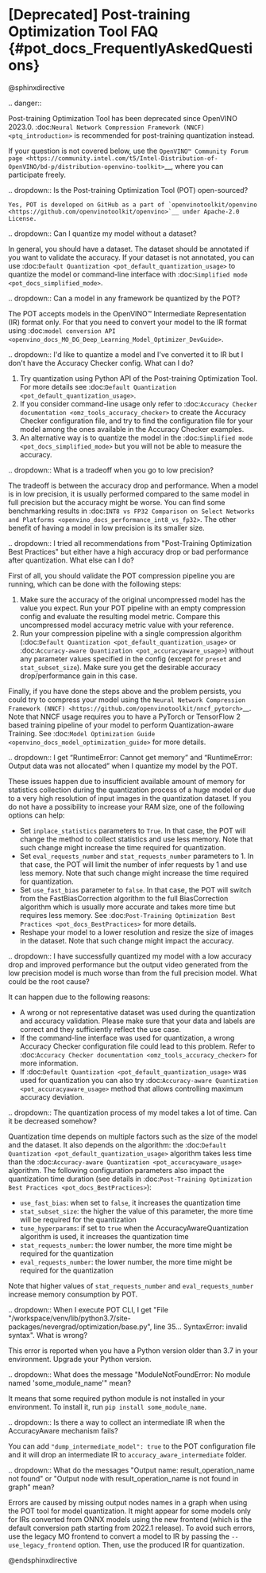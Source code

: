 # [Deprecated]  Post-training Optimization Tool FAQ {#pot_docs_FrequentlyAskedQuestions}

@sphinxdirective

.. danger:: 

   Post-training Optimization Tool has been deprecated since OpenVINO 2023.0. 
   :doc:`Neural Network Compression Framework (NNCF) <ptq_introduction>` is recommended for post-training quantization instead.


If your question is not covered below, use the `OpenVINO™ Community Forum page <https://community.intel.com/t5/Intel-Distribution-of-OpenVINO/bd-p/distribution-openvino-toolkit>`__, where you can participate freely.


.. dropdown:: Is the Post-training Optimization Tool (POT) open-sourced?

    Yes, POT is developed on GitHub as a part of `openvinotoolkit/openvino <https://github.com/openvinotoolkit/openvino>`__ under Apache-2.0 License.

.. dropdown:: Can I quantize my model without a dataset?

   In general, you should have a dataset. The dataset should be annotated if you want to validate the accuracy.
   If your dataset is not annotated, you can use :doc:`Default Quantization <pot_default_quantization_usage>` 
   to quantize the model or command-line interface with :doc:`Simplified mode <pot_docs_simplified_mode>`.

.. dropdown:: Can a model in any framework be quantized by the POT?

   The POT accepts models in the OpenVINO&trade; Intermediate Representation (IR) format only. For that you need to convert your model to the IR format using
   :doc:`model conversion API <openvino_docs_MO_DG_Deep_Learning_Model_Optimizer_DevGuide>`.


.. dropdown:: I'd like to quantize a model and I've converted it to IR but I don't have the Accuracy Checker config. What can I do?

   1. Try quantization using Python API of the Post-training Optimization Tool. For more details see :doc:`Default Quantization <pot_default_quantization_usage>`.
   2. If you consider command-line usage only refer to :doc:`Accuracy Checker documentation <omz_tools_accuracy_checker>` to create the Accuracy Checker configuration file, 
      and try to find the configuration file for your model among the ones available in the Accuracy Checker examples. 
   3. An alternative way is to quantize the model in the :doc:`Simplified mode <pot_docs_simplified_mode>` but you will not be able to measure the accuracy.

.. dropdown:: What is a tradeoff when you go to low precision?

   The tradeoff is between the accuracy drop and performance. When a model is in low precision, it is usually performed
   compared to the same model in full precision but the accuracy might be worse. You can find some benchmarking results in
   :doc:`INT8 vs FP32 Comparison on Select Networks and Platforms <openvino_docs_performance_int8_vs_fp32>`.
   The other benefit of having a model in low precision is its smaller size.

.. dropdown:: I tried all recommendations from "Post-Training Optimization Best Practices" but either have a high accuracy drop or bad performance after quantization. What else can I do?

   First of all, you should validate the POT compression pipeline you are running, which can be done with the following steps:

   1. Make sure the accuracy of the original uncompressed model has the value you expect. Run your POT pipeline with an empty compression config and evaluate the resulting model metric. 
      Compare this uncompressed model accuracy metric value with your reference.
   2. Run your compression pipeline with a single compression algorithm (:doc:`Default Quantization <pot_default_quantization_usage>` or :doc:`Accuracy-aware Quantization <pot_accuracyaware_usage>`) 
      without any parameter values specified in the config (except for ``preset`` and ``stat_subset_size``). Make sure you get the desirable accuracy drop/performance gain in this case.

   Finally, if you have done the steps above and the problem persists, you could try to compress your model using the 
   `Neural Network Compression Framework (NNCF) <https://github.com/openvinotoolkit/nncf_pytorch>`__. Note that NNCF usage requires you to have a 
   PyTorch or TensorFlow 2 based training pipeline of your model to perform Quantization-aware Training. 
   See :doc:`Model Optimization Guide <openvino_docs_model_optimization_guide>` for more details.

.. dropdown:: I get “RuntimeError: Cannot get memory” and “RuntimeError: Output data was not allocated” when I quantize my model by the POT.

   These issues happen due to insufficient available amount of memory for statistics collection during the quantization process of a huge model or
   due to a very high resolution of input images in the quantization dataset. If you do not have a possibility to increase your RAM size, one of the following options can help:

   - Set ``inplace_statistics`` parameters to ``True``. In that case, the POT will change the method to collect statistics and use less memory. 
     Note that such change might increase the time required for quantization.
   - Set ``eval_requests_number`` and ``stat_requests_number`` parameters to 1. In that case, the POT will limit the number of infer requests by 1 and use less memory.
     Note that such change might increase the time required for quantization.
   - Set ``use_fast_bias`` parameter to ``false``. In that case, the POT will switch from the FastBiasCorrection algorithm to the full BiasCorrection algorithm
     which is usually more accurate and takes more time but requires less memory. See :doc:`Post-Training Optimization Best Practices <pot_docs_BestPractices>` for more details.
   - Reshape your model to a lower resolution and resize the size of images in the dataset. Note that such change might impact the accuracy.

.. dropdown:: I have successfully quantized my model with a low accuracy drop and improved performance but the output video generated from the low precision model is much worse than from the full precision model. What could be the root cause?

   It can happen due to the following reasons:
   
   - A wrong or not representative dataset was used during the quantization and accuracy validation. 
     Please make sure that your data and labels are correct and they sufficiently reflect the use case.
   - If the command-line interface was used for quantization, a wrong Accuracy Checker configuration file could lead to this problem. 
     Refer to :doc:`Accuracy Checker documentation <omz_tools_accuracy_checker>` for more information.
   - If :doc:`Default Quantization <pot_default_quantization_usage>` was used for quantization you can also try 
     :doc:`Accuracy-aware Quantization <pot_accuracyaware_usage>` method that allows controlling maximum accuracy deviation.

.. dropdown:: The quantization process of my model takes a lot of time. Can it be decreased somehow?

   Quantization time depends on multiple factors such as the size of the model and the dataset. It also depends on the algorithm:
   the :doc:`Default Quantization <pot_default_quantization_usage>` algorithm takes less time than the :doc:`Accuracy-aware Quantization <pot_accuracyaware_usage>` algorithm.
   The following configuration parameters also impact the quantization time duration
   (see details in :doc:`Post-Training Optimization Best Practices <pot_docs_BestPractices>`):
   
   - ``use_fast_bias``: when set to ``false``, it increases the quantization time
   - ``stat_subset_size``: the higher the value of this parameter, the more time will be required for the quantization
   - ``tune_hyperparams``: if set to ``true`` when the AccuracyAwareQuantization algorithm is used, it increases the quantization time
   - ``stat_requests_number``: the lower number, the more time might be required for the quantization
   - ``eval_requests_number``: the lower number, the more time might be required for the quantization

   Note that higher values of ``stat_requests_number`` and ``eval_requests_number`` increase memory consumption by POT.

.. dropdown:: When I execute POT CLI, I get "File "/workspace/venv/lib/python3.7/site-packages/nevergrad/optimization/base.py", line 35... SyntaxError: invalid syntax". What is wrong?

   This error is reported when you have a Python version older than 3.7 in your environment. Upgrade your Python version.

.. dropdown:: What does the message "ModuleNotFoundError: No module named 'some\_module\_name'" mean?

   It means that some required python module is not installed in your environment. To install it, run ``pip install some_module_name``.

.. dropdown:: Is there a way to collect an intermediate IR when the AccuracyAware mechanism fails?

   You can add ``"dump_intermediate_model": true`` to the POT configuration file and it will drop an intermediate IR to ``accuracy_aware_intermediate`` folder.

.. dropdown:: What do the messages "Output name: result_operation_name not found" or "Output node with result_operation_name is not found in graph" mean?

   Errors are caused by missing output nodes names in a graph when using the POT tool for model quantization. 
   It might appear for some models only for IRs converted from ONNX models using the new frontend (which is the default 
   conversion path starting from 2022.1 release). To avoid such errors, use the legacy MO frontend to convert a model 
   to IR by passing the ``--use_legacy_frontend`` option. Then, use the produced IR for quantization.

@endsphinxdirective

